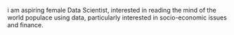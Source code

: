 i am  aspiring  female Data Scientist, interested in reading the mind of the world populace using data, particularly interested in socio-economic issues and finance. 

